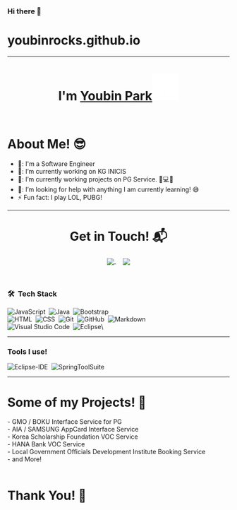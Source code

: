 ### Hi there 👋

<!--
**youbinrocks/youbinrocks** is a ✨ _special_ ✨ repository because its `README.md` (this file) appears on your GitHub profile.

Here are some ideas to get you started:

- 🔭 I’m currently working on ...
- 🌱 I’m currently learning ...
- 👯 I’m looking to collaborate on ...
- 🤔 I’m looking for help with ...
- 💬 Ask me about ...
- 📫 How to reach me: ...
- 😄 Pronouns: ...
- ⚡ Fun fact: ...
-->


# youbinrocks.github.io

<hr>
<h1 align="center">I'm <a href="https://github.com/youbinrocks">Youbin Park<a><img src="https://github.com/Kathryn-Jie/Kathryn-Jie/blob/main/wave.gif" width="60px"/></h1>
<Br>
<h1>About Me! 😎</h1>

- 🏫: I'm a Software Engineer
- 🔭: I’m currently working on KG INICIS
- 🌱: I’m currently working projects on PG Service. 🧠💻🤖
- 🤔: I’m looking for help with anything I am currently learning! 😅
- ⚡  Fun fact: I play LOL, PUBG!

<hr>
<h1 align="center">Get in Touch! 📬</h1>

  <p align="center">
  <a href="mailto:youbinrocks1@gmail.com" target="blank">
    <img align="center" src="https://img.shields.io/badge/youbinrocks1@gmail.com-D14836?style=for-the-badge&logo=gmail&logoColor=white" />
  </a>    &nbsp;&nbsp;&nbsp;       
  
  <a href="https://www.github.com/youbinrocks" target="blank">
    <img align="center" src="https://img.shields.io/badge/youbinrocks-100000?style=for-the-badge&logo=github&logoColor=white" />
 </a>
</p>

<Br>
  
### 🛠 &nbsp;Tech Stack
![JavaScript](https://img.shields.io/badge/-JavaScript-05122A?style=flat&logo=javascript)&nbsp;
![Java](https://img.shields.io/badge/-Java-05122A?style=flat&logo=Java&logoColor=FFA518)&nbsp;
![Bootstrap](https://img.shields.io/badge/-Bootstrap-05122A?style=flat&logo=bootstrap&logoColor=563D7C)\
![HTML](https://img.shields.io/badge/-HTML-05122A?style=flat&logo=HTML5)&nbsp;
![CSS](https://img.shields.io/badge/-CSS-05122A?style=flat&logo=CSS3&logoColor=1572B6)&nbsp;
![Git](https://img.shields.io/badge/-Git-05122A?style=flat&logo=git)&nbsp;
![GitHub](https://img.shields.io/badge/-GitHub-05122A?style=flat&logo=github)&nbsp;
![Markdown](https://img.shields.io/badge/-Markdown-05122A?style=flat&logo=markdown)\
![Visual Studio Code](https://img.shields.io/badge/-Visual%20Studio%20Code-05122A?style=flat&logo=visual-studio-code&logoColor=007ACC)&nbsp;
![Eclipse](https://img.shields.io/badge/-Eclipse-05122A?style=flat&logo=eclipse-ide&logoColor=2C2255)\
  
 <hr>

### Tools I use! 
![Eclipse-IDE](http://img.shields.io/badge/-Eclipse-2C2255?style=flat-square&logo=eclipse&logoColor=ffffff)&nbsp;
![SpringToolSuite](http://img.shields.io/badge/-Spring-2C2255?style=flat-square&logo=Spring-boot&logoColor=07fc03)
<Br>
<hr>

<h1>Some of my Projects! 🎨</h1>
- GMO / BOKU Interface Service for PG&nbsp;<br>
- AIA / SAMSUNG AppCard Interface Service&nbsp;<br>
- Korea Scholarship Foundation VOC Service&nbsp;<br>
- HANA Bank VOC Service&nbsp;<br>
- Local Government Officials Development Institute Booking Service&nbsp;<br>
- and More!&nbsp;
<br>
<Br>
<h1>Thank You! 🤵 </h1>
<Br>
